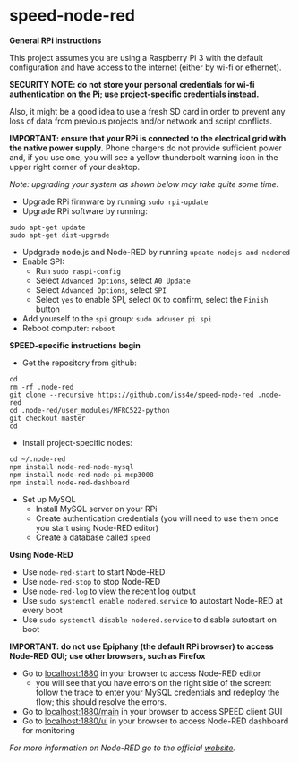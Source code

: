 # speed-node-red

**General RPi instructions**

This project assumes you are using a Raspberry Pi 3 with the default configuration and
have access to the internet (either by wi-fi or ethernet).

**SECURITY NOTE: do not store your personal credentials for wi-fi authentication on the Pi; use project-specific credentials instead.**

Also, it might be a good idea to use a fresh SD card in order to prevent
any loss of data from previous projects and/or network and script conflicts.

**IMPORTANT: ensure that your RPi is connected to the electrical grid with the native power supply.**
Phone chargers do not provide sufficient power and, if you use one, you will see a yellow thunderbolt
warning icon in the upper right corner of your desktop.

*Note: upgrading your system as shown below may take quite some time.*

* Upgrade RPi firmware by running `sudo rpi-update`
* Upgrade RPi software by running:
```
sudo apt-get update
sudo apt-get dist-upgrade
```

* Updgrade node.js and Node-RED by running ``update-nodejs-and-nodered``
* Enable SPI:
  * Run `sudo raspi-config`
  * Select `Advanced Options`, select `A0 Update`
  * Select `Advanced Options`, select `SPI`
  * Select `yes` to enable SPI, select `OK` to confirm, select the `Finish` button
* Add yourself to the `spi` group: `sudo adduser pi spi`
* Reboot computer: `reboot`

**SPEED-specific instructions begin**

* Get the repository from github:
```
cd
rm -rf .node-red
git clone --recursive https://github.com/iss4e/speed-node-red .node-red
cd .node-red/user_modules/MFRC522-python
git checkout master
cd
```

* Install project-specific nodes:
```
cd ~/.node-red
npm install node-red-node-mysql
npm install node-red-node-pi-mcp3008
npm install node-red-dashboard
```

* Set up MySQL
  * Install MySQL server on your RPi
  * Create authentication credentials (you will need to use them once you start using Node-RED editor)
  * Create a database called `speed`

**Using Node-RED**
* Use `node-red-start` to start Node-RED
* Use `node-red-stop` to stop Node-RED
* Use `node-red-log` to view the recent log output
* Use `sudo systemctl enable nodered.service` to autostart Node-RED at every boot
* Use `sudo systemctl disable nodered.service` to disable autostart on boot

**IMPORTANT: do not use Epiphany (the default RPi browser) to access Node-RED GUI; use other browsers, such as Firefox**
* Go to [localhost:1880](http://localhost:1880) in your browser to access Node-RED editor
  * you will see that you have errors on the right side of the screen: follow the trace to enter your MySQL credentials and redeploy the flow; this should resolve the errors.
* Go to [localhost:1880/main](http://localhost:1880/main) in your browser to access SPEED client GUI
* Go to [localhost:1880/ui](http://localhost:1880/ui) in your browser to access Node-RED dashboard for monitoring

*For more information on Node-RED go to the official [website](https://nodered.org/).*
